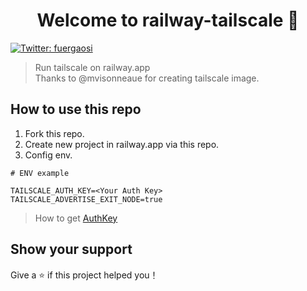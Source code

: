 <h1 align="center">Welcome to railway-tailscale 👋</h1>
<p>
  <a href="https://twitter.com/fuergaosi" target="_blank">
    <img alt="Twitter: fuergaosi" src="https://img.shields.io/twitter/follow/fuergaosi.svg?style=social" />
  </a>
</p>

> Run tailscale on railway.app  
> Thanks to @mvisonneaue for creating tailscale image.

## How to use this repo

1. Fork this repo.
2. Create new project in railway.app via this repo.
3. Config env.  

```env
# ENV example

TAILSCALE_AUTH_KEY=<Your Auth Key>
TAILSCALE_ADVERTISE_EXIT_NODE=true
```

> How to get [AuthKey](https://tailscale.com/kb/1085/auth-keys/)

## Show your support

Give a ⭐️ if this project helped you！
